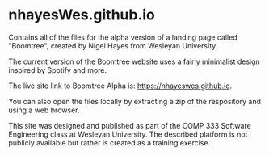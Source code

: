 # nhayesWes.github.io
Contains all of the files for the alpha version of a landing page called "Boomtree", created by Nigel Hayes from Wesleyan University.

The current version of the Boomtree website uses a fairly minimalist design inspired by Spotify and more.

The live site link to Boomtree Alpha is: https://nhayeswes.github.io.

You can also open the files locally by extracting a zip of the respository and using a web browser.

This site was designed and published as part of the COMP 333 Software Engineering class at Wesleyan University. The described platform is not publicly available but rather is created as a training exercise.